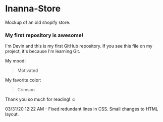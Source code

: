 # Inanna-Store

Mockup of an old shopify store.

### My first repository is awesome!

I'm Devin and this is my first GitHub repository.
If you see this file on my project, it's because I'm learning Git.

My mood:

> Motivated

My favorite color:

> Crimson

Thank you so much for reading! ☺

03/31/20 12:22 AM - Fixed redundant lines in CSS. Small changes to HTML layout.

